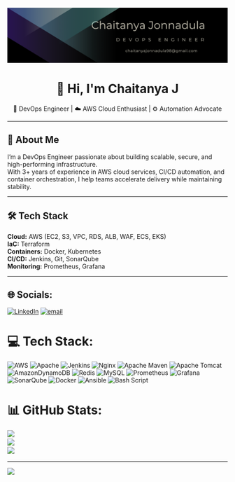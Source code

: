 <p align="center">
  <img src="https://github.com/jonnadulachaitanya/jonnadulachaitanya/blob/main/linkedintemplate1.png" alt="Profile Banner" />
</p>

<h1 align="center">👋 Hi, I'm Chaitanya J</h1>
<p align="center">
  🚀 DevOps Engineer | ☁️ AWS Cloud Enthusiast | ⚙️ Automation Advocate  
</p>

---

## 💼 About Me  
I’m a DevOps Engineer passionate about building scalable, secure, and high-performing infrastructure.  
With 3+ years of experience in AWS cloud services, CI/CD automation, and container orchestration, I help teams accelerate delivery while maintaining stability.  

---

## 🛠 Tech Stack
**Cloud:** AWS (EC2, S3, VPC, RDS, ALB, WAF, ECS, EKS)  
**IaC:** Terraform  
**Containers:** Docker, Kubernetes  
**CI/CD:** Jenkins, Git, SonarQube  
**Monitoring:** Prometheus, Grafana  

---



## 🌐 Socials:
[![LinkedIn](https://img.shields.io/badge/LinkedIn-%230077B5.svg?logo=linkedin&logoColor=white)](https://linkedin.com/in/https://www.linkedin.com/in/chaitanya-jonnadula/) [![email](https://img.shields.io/badge/Email-D14836?logo=gmail&logoColor=white)](mailto:chaitanyajonnadula98@gmail.com) 

# 💻 Tech Stack:
![AWS](https://img.shields.io/badge/AWS-%23FF9900.svg?style=for-the-badge&logo=amazon-aws&logoColor=white) ![Apache](https://img.shields.io/badge/apache-%23D42029.svg?style=for-the-badge&logo=apache&logoColor=white) ![Jenkins](https://img.shields.io/badge/jenkins-%232C5263.svg?style=for-the-badge&logo=jenkins&logoColor=white) ![Nginx](https://img.shields.io/badge/nginx-%23009639.svg?style=for-the-badge&logo=nginx&logoColor=white) ![Apache Maven](https://img.shields.io/badge/Apache%20Maven-C71A36?style=for-the-badge&logo=Apache%20Maven&logoColor=white) ![Apache Tomcat](https://img.shields.io/badge/apache%20tomcat-%23F8DC75.svg?style=for-the-badge&logo=apache-tomcat&logoColor=black) ![AmazonDynamoDB](https://img.shields.io/badge/Amazon%20DynamoDB-4053D6?style=for-the-badge&logo=Amazon%20DynamoDB&logoColor=white) ![Redis](https://img.shields.io/badge/redis-%23DD0031.svg?style=for-the-badge&logo=redis&logoColor=white) ![MySQL](https://img.shields.io/badge/mysql-4479A1.svg?style=for-the-badge&logo=mysql&logoColor=white) ![Prometheus](https://img.shields.io/badge/Prometheus-E6522C?style=for-the-badge&logo=Prometheus&logoColor=white) ![Grafana](https://img.shields.io/badge/grafana-%23F46800.svg?style=for-the-badge&logo=grafana&logoColor=white) ![SonarQube](https://img.shields.io/badge/SonarQube-black?style=for-the-badge&logo=sonarqube&logoColor=4E9BCD) ![Docker](https://img.shields.io/badge/docker-%230db7ed.svg?style=for-the-badge&logo=docker&logoColor=white) ![Ansible](https://img.shields.io/badge/ansible-%231A1918.svg?style=for-the-badge&logo=ansible&logoColor=white) ![Bash Script](https://img.shields.io/badge/bash_script-%23121011.svg?style=for-the-badge&logo=gnu-bash&logoColor=white)
# 📊 GitHub Stats:
![](https://github-readme-stats.vercel.app/api?username=jonnadulachaitanya&theme=highcontrast&hide_border=false&include_all_commits=false&count_private=false)<br/>
![](https://nirzak-streak-stats.vercel.app/?user=jonnadulachaitanya&theme=highcontrast&hide_border=false)<br/>
![](https://github-readme-stats.vercel.app/api/top-langs/?username=jonnadulachaitanya&theme=highcontrast&hide_border=false&include_all_commits=false&count_private=false&layout=compact)

---
[![](https://visitcount.itsvg.in/api?id=jonnadulachaitanya&icon=0&color=0)](https://visitcount.itsvg.in)

<!-- Proudly created with GPRM ( https://gprm.itsvg.in ) -->
